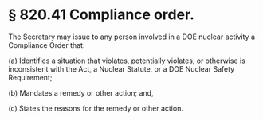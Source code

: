 # § 820.41   Compliance order.

The Secretary may issue to any person involved in a DOE nuclear activity a Compliance Order that: 


(a) Identifies a situation that violates, potentially violates, or otherwise is inconsistent with the Act, a Nuclear Statute, or a DOE Nuclear Safety Requirement; 


(b) Mandates a remedy or other action; and, 


(c) States the reasons for the remedy or other action. 




